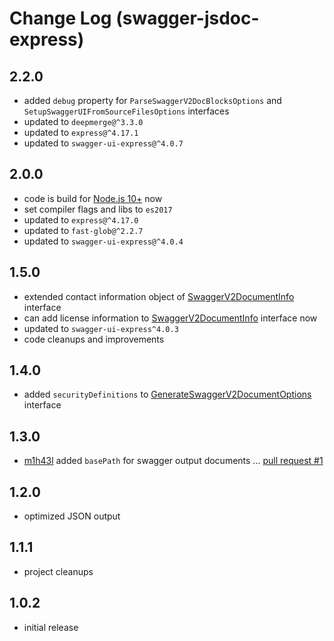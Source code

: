 # Change Log (swagger-jsdoc-express)

## 2.2.0

* added `debug` property for `ParseSwaggerV2DocBlocksOptions` and `SetupSwaggerUIFromSourceFilesOptions` interfaces
* updated to `deepmerge@^3.3.0`
* updated to `express@^4.17.1`
* updated to `swagger-ui-express@^4.0.7`

## 2.0.0

* code is build for [Node.js 10+](https://nodejs.org/dist/latest-v10.x/docs/api/) now
* set compiler flags and libs to `es2017`
* updated to `express@^4.17.0`
* updated to `fast-glob@^2.2.7`
* updated to `swagger-ui-express@^4.0.4`

## 1.5.0

* extended contact information object of [SwaggerV2DocumentInfo](https://egodigital.github.io/swagger-jsdoc-express/interfaces/_generate_.swaggerv2document.html) interface
* can add license information to [SwaggerV2DocumentInfo](https://egodigital.github.io/swagger-jsdoc-express/interfaces/_generate_.swaggerv2document.html) interface now
* updated to `swagger-ui-express^4.0.3`
* code cleanups and improvements

## 1.4.0

* added `securityDefinitions` to [GenerateSwaggerV2DocumentOptions](https://egodigital.github.io/swagger-jsdoc-express/interfaces/_generate_.generateswaggerv2documentoptions.html) interface

## 1.3.0

* [m1h43l](https://github.com/m1h43l) added `basePath` for swagger output documents ... [pull request #1](https://github.com/egodigital/swagger-jsdoc-express/pull/1)

## 1.2.0

* optimized JSON output

## 1.1.1

* project cleanups

## 1.0.2

* initial release
